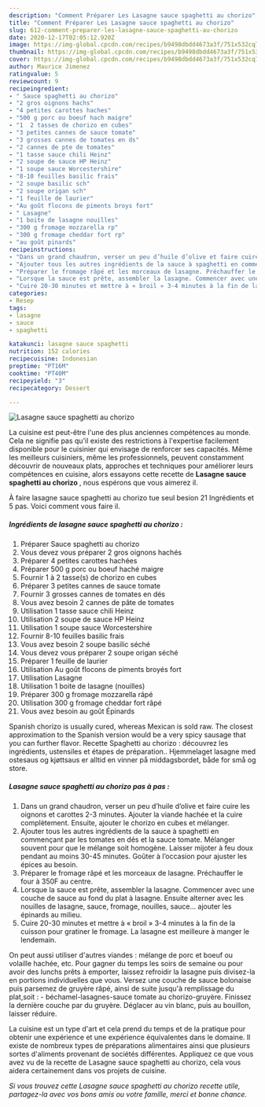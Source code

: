 ```yaml
---
description: "Comment Préparer Les Lasagne sauce spaghetti au chorizo"
title: "Comment Préparer Les Lasagne sauce spaghetti au chorizo"
slug: 612-comment-preparer-les-lasagne-sauce-spaghetti-au-chorizo
date: 2020-12-17T02:05:12.920Z
image: https://img-global.cpcdn.com/recipes/b9498dbdd4673a3f/751x532cq70/lasagne-sauce-spaghetti-au-chorizo-photo-principale-de-la-recette.jpg
thumbnail: https://img-global.cpcdn.com/recipes/b9498dbdd4673a3f/751x532cq70/lasagne-sauce-spaghetti-au-chorizo-photo-principale-de-la-recette.jpg
cover: https://img-global.cpcdn.com/recipes/b9498dbdd4673a3f/751x532cq70/lasagne-sauce-spaghetti-au-chorizo-photo-principale-de-la-recette.jpg
author: Maurice Jimenez
ratingvalue: 5
reviewcount: 9
recipeingredient:
- " Sauce spaghetti au chorizo"
- "2 gros oignons hachs"
- "4 petites carottes haches"
- "500 g porc ou boeuf hach maigre"
- "1  2 tasses de chorizo en cubes"
- "3 petites cannes de sauce tomate"
- "3 grosses cannes de tomates en ds"
- "2 cannes de pte de tomates"
- "1 tasse sauce chili Heinz"
- "2 soupe de sauce HP Heinz"
- "1 soupe sauce Worcestershire"
- "8-10 feuilles basilic frais"
- "2 soupe basilic sch"
- "2 soupe origan sch"
- "1 feuille de laurier"
- "Au goût flocons de piments broys fort"
- " Lasagne"
- "1 boite de lasagne nouilles"
- "300 g fromage mozzarella rp"
- "300 g fromage cheddar fort rp"
- "au goût pinards"
recipeinstructions:
- "Dans un grand chaudron, verser un peu d’huile d’olive et faire cuire les oignons et carottes 2-3 minutes. Ajouter la viande hachée et la cuire complètement. Ensuite, ajouter le chorizo en cubes et mélanger."
- "Ajouter tous les autres ingrédients de la sauce à spaghetti en commençant par les tomates en dés et la sauce tomate. Mélanger souvent pour que le mélange soit homogène. Laisser mijoter à feu doux pendant au moins 30-45 minutes. Goûter à l’occasion pour ajuster les épices au besoin."
- "Préparer le fromage râpé et les morceaux de lasagne. Préchauffer le four à 350F au centre."
- "Lorsque la sauce est prête, assembler la lasagne. Commencer avec une couche de sauce au fond du plat à lasagne. Ensuite alterner avec les nouilles de lasagne, sauce, fromage, nouilles, sauce... ajouter les épinards au milieu."
- "Cuire 20-30 minutes et mettre à « broil » 3-4 minutes à la fin de la cuisson pour gratiner le fromage. La lasagne est meilleure à manger le lendemain."
categories:
- Resep
tags:
- lasagne
- sauce
- spaghetti

katakunci: lasagne sauce spaghetti 
nutrition: 152 calories
recipecuisine: Indonesian
preptime: "PT16M"
cooktime: "PT40M"
recipeyield: "3"
recipecategory: Dessert

---
```



![Lasagne sauce spaghetti au chorizo](https://img-global.cpcdn.com/recipes/b9498dbdd4673a3f/751x532cq70/lasagne-sauce-spaghetti-au-chorizo-photo-principale-de-la-recette.jpg)

La cuisine est peut-être l'une des plus anciennes compétences au monde. Cela ne signifie pas qu'il existe des restrictions à l'expertise facilement disponible pour le cuisinier qui envisage de renforcer ses capacités. Même les meilleurs cuisiniers, même les professionnels, peuvent constamment découvrir de nouveaux plats, approches et techniques pour améliorer leurs compétences en cuisine, alors essayons cette recette de <strong> Lasagne sauce spaghetti au chorizo </strong>, nous espérons que vous aimerez il.

<!--inarticleads1-->

À faire lasagne sauce spaghetti au chorizo tue seul besion 21 Ingrédients et 5 pas. Voici comment vous faire il.

##### Ingrédients de lasagne sauce spaghetti au chorizo :

1. Préparer  Sauce spaghetti au chorizo
1. Vous devez vous préparer 2 gros oignons hachés
1. Préparer 4 petites carottes hachées
1. Préparer 500 g porc ou boeuf haché maigre
1. Fournir 1 à 2 tasse(s) de chorizo en cubes
1. Préparer 3 petites cannes de sauce tomate
1. Fournir 3 grosses cannes de tomates en dés
1. Vous avez besoin 2 cannes de pâte de tomates
1. Utilisation 1 tasse sauce chili Heinz
1. Utilisation 2 soupe de sauce HP Heinz
1. Utilisation 1 soupe sauce Worcestershire
1. Fournir 8-10 feuilles basilic frais
1. Vous avez besoin 2 soupe basilic séché
1. Vous devez vous préparer 2 soupe origan séché
1. Préparer 1 feuille de laurier
1. Utilisation Au goût flocons de piments broyés fort
1. Utilisation  Lasagne
1. Utilisation 1 boite de lasagne (nouilles)
1. Préparer 300 g fromage mozzarella râpé
1. Utilisation 300 g fromage cheddar fort râpé
1. Vous avez besoin au goût Épinards


Spanish chorizo is usually cured, whereas Mexican is sold raw. The closest approximation to the Spanish version would be a very spicy sausage that you can further flavor. Recette Spaghetti au chorizo : découvrez les ingrédients, ustensiles et étapes de préparation.. Hjemmelaget lasagne med ostesaus og kjøttsaus er alltid en vinner på middagsbordet, både for små og store. 

<!--inarticleads2-->

##### Lasagne sauce spaghetti au chorizo pas à pas :

1. Dans un grand chaudron, verser un peu d’huile d’olive et faire cuire les oignons et carottes 2-3 minutes. Ajouter la viande hachée et la cuire complètement. Ensuite, ajouter le chorizo en cubes et mélanger.
1. Ajouter tous les autres ingrédients de la sauce à spaghetti en commençant par les tomates en dés et la sauce tomate. Mélanger souvent pour que le mélange soit homogène. Laisser mijoter à feu doux pendant au moins 30-45 minutes. Goûter à l’occasion pour ajuster les épices au besoin.
1. Préparer le fromage râpé et les morceaux de lasagne. Préchauffer le four à 350F au centre.
1. Lorsque la sauce est prête, assembler la lasagne. Commencer avec une couche de sauce au fond du plat à lasagne. Ensuite alterner avec les nouilles de lasagne, sauce, fromage, nouilles, sauce... ajouter les épinards au milieu.
1. Cuire 20-30 minutes et mettre à « broil » 3-4 minutes à la fin de la cuisson pour gratiner le fromage. La lasagne est meilleure à manger le lendemain.


On peut aussi utiliser d&#39;autres viandes : mélange de porc et boeuf ou volaille hachée, etc. Pour gagner du temps les soirs de semaine ou pour avoir des lunchs prêts à emporter, laissez refroidir la lasagne puis divisez-la en portions individuelles que vous. Versez une couche de sauce bolonaise puis parsemez de gruyère râpé, ainsi de suite jusqu&#39;à remplissage du plat,soit : - béchamel-lasagnes-sauce tomate au chorizo-gruyère. Finissez la dernière couche par du gruyère. Déglacer au vin blanc, puis au bouillon, laisser réduire. 

<!--inarticleads1-->

<p>
La cuisine est un type d'art et cela prend du temps et de la pratique pour obtenir une expérience et une expérience équivalentes dans le domaine. Il existe de nombreux types de préparations alimentaires ainsi que plusieurs sortes d'aliments provenant de sociétés différentes. Appliquez ce que vous avez vu de la recette de Lasagne sauce spaghetti au chorizo, cela vous aidera certainement dans vos projets de cuisine.
</p>

<p>
<i>Si vous trouvez cette Lasagne sauce spaghetti au chorizo recette utile, partagez-la avec vos bons amis ou votre famille, merci et bonne chance.</i>
</p>
